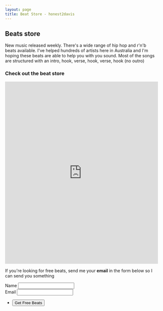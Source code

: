 ```yaml
---
layout: page
title: Beat Store - honest2davis
---
```

## Beats store

<p>New music released weekly. There's a wide range of hip hop and r'n'b beats available. I've helped hundreds of artists here in Australia and I'm hoping these beats are able to help you with you sound. Most of the songs are structured with an intro, hook, verse, hook, verse, hook (no outro)</p>

### Check out the beat store

<iframe id="soundee_player" frameborder="0" src="https://soundee.com/player/1426?iframe=1" style="width:100%;height:600px;max-width:980px;" allow="autoplay"></iframe>

<p>If you're looking for free beats, send me your <b>email</b> in the form below so I can send you something</p>

<section>
    <form method="POST" action="https://api.slapform.com/{{site.email}}">
      <div class="field">
        <label for="name">Name</label>
        <input type="text" name="name" id="name" />
      </div>
      <div class="field">
        <label for="email">Email</label>
        <input type="email" name="slap_replyto" id="email" /> <!-- slap_replyto will set the reply-to as the submitter's email! -->
      </div>
      <ul class="actions">
        <li><input type="submit" value="Get Free Beats" /></li>
      </ul>
      <input type="hidden" name="slap_redirect" value="{{site.url}}{{site.slapform_thankyou_page}}" /> <!-- slap_redirect allows you to set a custom redirect/thank you page -->
    </form>
</section>